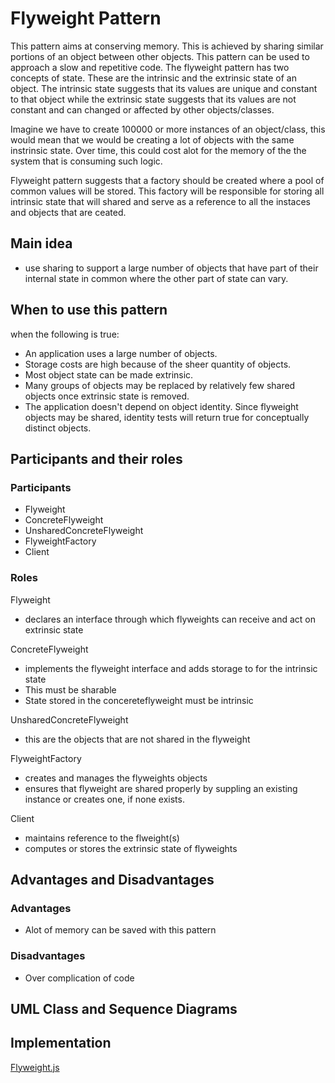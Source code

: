 # Flyweight Pattern

This pattern aims at conserving memory. This is achieved by sharing similar portions of an object between other objects. This pattern can be used to approach a slow and repetitive code. The flyweight pattern has two concepts of state. These are the intrinsic and the extrinsic state of an object. The intrinsic state suggests that its values are unique and constant to that object while the extrinsic state suggests that its values are not constant and can changed or affected by other objects/classes. 

Imagine we have to create 100000 or more instances of an object/class, this would mean that we would be creating a lot of objects with the same instrinsic state. Over time, this could cost alot for the memory of the the system that is consuming such logic.

Flyweight pattern suggests that a factory should be created where a pool of common values will be stored. This factory will be responsible for storing all intrinsic state that will shared and serve as a reference to all the instaces and objects that are ceated.

## Main idea
- use sharing to support a large number of objects that have part of their internal state in common where the other part of state can vary.

## When to use this pattern
when the following is true:
- An application uses a large number of objects.
- Storage costs are high because of the sheer quantity of objects.
- Most object state can be made extrinsic.
- Many groups of objects may be replaced by relatively few shared objects once extrinsic state is removed.
- The application doesn't depend on object identity. Since flyweight objects may be shared, identity tests will return true for conceptually distinct objects.

## Participants and their roles
### Participants
- Flyweight
- ConcreteFlyweight
- UnsharedConcreteFlyweight
- FlyweightFactory
- Client


### Roles
Flyweight
- declares an interface through which flyweights can receive and act on extrinsic state

ConcreteFlyweight
- implements the flyweight interface and adds storage to for the intrinsic state
- This must be sharable
- State stored in the concereteflyweight must be intrinsic 

UnsharedConcreteFlyweight
- this are the objects that are not shared in the flyweight

FlyweightFactory
- creates and manages the flyweights objects
- ensures that flyweight are shared properly by suppling an existing instance or creates one, if none exists.

Client
- maintains reference to the flweight(s)
- computes or stores the extrinsic state of flyweights


## Advantages and Disadvantages
### Advantages
- Alot of memory can be saved with this pattern

### Disadvantages
- Over complication of code

## UML Class and Sequence Diagrams


## Implementation
[Flyweight.js](./flyweight.js)

